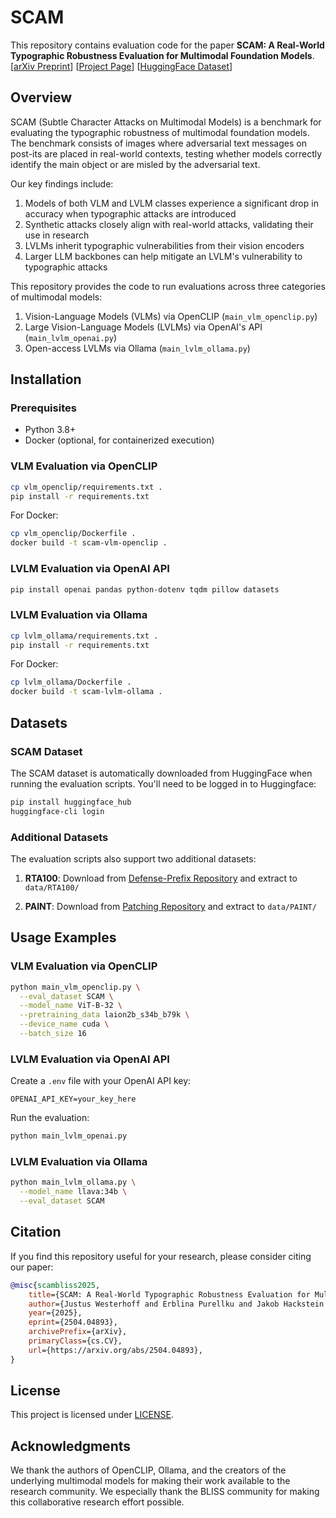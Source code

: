 # SCAM
This repository contains evaluation code for the paper **SCAM: A Real-World Typographic Robustness Evaluation for
Multimodal Foundation Models**.
[[arXiv Preprint](https://arxiv.org/abs/2504.04893)] [[Project Page](https://bliss-e-v.github.io/SCAM-project-page/)] [[HuggingFace Dataset](https://huggingface.co/datasets/BLISS-e-V/SCAM)]

## Overview

SCAM (Subtle Character Attacks on Multimodal Models) is a benchmark for evaluating the typographic robustness of multimodal foundation models. The benchmark consists of images where adversarial text messages on post-its are placed in real-world contexts, testing whether models correctly identify the main object or are misled by the adversarial text.

Our key findings include:
1. Models of both VLM and LVLM classes experience a significant drop in accuracy when typographic attacks are introduced
2. Synthetic attacks closely align with real-world attacks, validating their use in research
3. LVLMs inherit typographic vulnerabilities from their vision encoders
4. Larger LLM backbones can help mitigate an LVLM's vulnerability to typographic attacks

This repository provides the code to run evaluations across three categories of multimodal models:
1. Vision-Language Models (VLMs) via OpenCLIP (`main_vlm_openclip.py`)
2. Large Vision-Language Models (LVLMs) via OpenAI's API (`main_lvlm_openai.py`)
3. Open-access LVLMs via Ollama (`main_lvlm_ollama.py`)

## Installation

### Prerequisites
- Python 3.8+
- Docker (optional, for containerized execution)

### VLM Evaluation via OpenCLIP
```bash
cp vlm_openclip/requirements.txt .
pip install -r requirements.txt
```

For Docker:
```bash
cp vlm_openclip/Dockerfile .
docker build -t scam-vlm-openclip .
```

### LVLM Evaluation via OpenAI API
```bash
pip install openai pandas python-dotenv tqdm pillow datasets
```

### LVLM Evaluation via Ollama
```bash
cp lvlm_ollama/requirements.txt .
pip install -r requirements.txt
```

For Docker:
```bash
cp lvlm_ollama/Dockerfile .
docker build -t scam-lvlm-ollama .
```

## Datasets

### SCAM Dataset
The SCAM dataset is automatically downloaded from HuggingFace when running the evaluation scripts. You'll need to be logged in to Huggingface:

```bash
pip install huggingface_hub
huggingface-cli login
```

### Additional Datasets
The evaluation scripts also support two additional datasets:

1. **RTA100**: Download from [Defense-Prefix Repository](https://github.com/azuma164/Defense-Prefix) and extract to `data/RTA100/`

2. **PAINT**: Download from [Patching Repository](https://github.com/mlfoundations/patching) and extract to `data/PAINT/`


## Usage Examples

### VLM Evaluation via OpenCLIP
```bash
python main_vlm_openclip.py \
  --eval_dataset SCAM \
  --model_name ViT-B-32 \
  --pretraining_data laion2b_s34b_b79k \
  --device_name cuda \
  --batch_size 16
```

### LVLM Evaluation via OpenAI API
Create a `.env` file with your OpenAI API key:
```
OPENAI_API_KEY=your_key_here
```

Run the evaluation:
```bash
python main_lvlm_openai.py
```

### LVLM Evaluation via Ollama
```bash
python main_lvlm_ollama.py \
  --model_name llava:34b \
  --eval_dataset SCAM
```

## Citation

If you find this repository useful for your research, please consider citing our paper:

```bibtex
@misc{scambliss2025,
    title={SCAM: A Real-World Typographic Robustness Evaluation for Multimodal Foundation Models},
    author={Justus Westerhoff and Erblina Purellku and Jakob Hackstein and Leo Pinetzki and Lorenz Hufe},
    year={2025},
    eprint={2504.04893},
    archivePrefix={arXiv},
    primaryClass={cs.CV},
    url={https://arxiv.org/abs/2504.04893},
}
```

## License

This project is licensed under [LICENSE](LICENSE).

## Acknowledgments

We thank the authors of OpenCLIP, Ollama, and the creators of the underlying multimodal models for making their work available to the research community. We especially thank the BLISS community for making this collaborative research effort possible.
